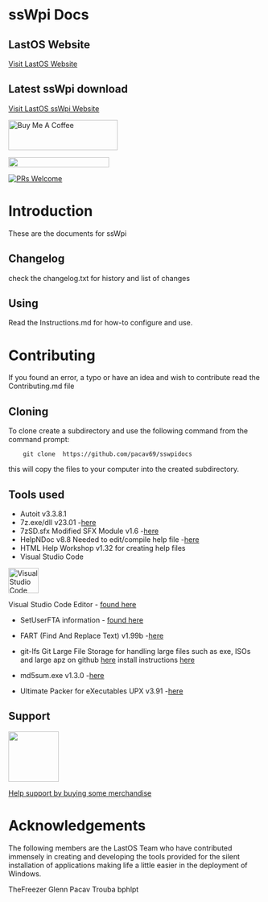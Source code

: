 # ssWpi Docs

## LastOS Website
[Visit LastOS Website](http://www.lastos.org)

## Latest ssWpi download
[Visit LastOS ssWpi Website](https://www.lastos.org/tools/ssWPI/list.php?dir=&sort=date&order=desc)

<a href="https://www.buymeacoffee.com/cavtronics" target="_blank"><img src="https://cdn.buymeacoffee.com/buttons/v2/default-yellow.png" alt="Buy Me A Coffee" style="height: 60px !important;width: 217px !important;" ></a>

 <a href="https://www.buymeacoffee.com/cavtronics" title="Donate to my libraries using BuyMeACoffee"><img src="https://img.shields.io/badge/buy%20me%20a%20coffee-donate-orange.svg?logo=buy-me-a-coffee&logoColor=FFDD00" style="height: 20px !important;width: 200px !important;" ></a>

[![PRs Welcome](https://img.shields.io/badge/PRs-welcome-brightgreen.svg?style=flat-square)](https://makeapullrequest.com)

# Introduction
These are the documents for ssWpi



##  Changelog
check the changelog.txt for history and list of changes
## Using
Read the Instructions.md for how-to configure and use.

# Contributing
If you found an error, a typo or have an idea and wish to contribute
read the Contributing.md file

## Cloning

To clone create a subdirectory and use the following command from the command prompt:

        git clone  https://github.com/pacav69/sswpidocs

this will copy the files to your computer into the created subdirectory.


## Tools used

* Autoit v3.3.8.1
* 7z.exe/dll v23.01 -[here](http://www.7-zip.org)
* 7zSD.sfx Modified SFX Module v1.6 -[here](http://7zsfx.info/en/)
*  HelpNDoc v8.8 Needed to edit/compile help file -[here](https://www.helpndoc.com/)
*  HTML Help Workshop v1.32 for creating help files
* Visual Studio Code
<img src="https://visualstudio.microsoft.com/wp-content/uploads/2019/09/vs-code-responsive-01-1.png" alt="Visual Studio Code logo" style="height: 50px; width:60px;"/>

Visual Studio Code Editor - [found here](https://visualstudio.microsoft.com/)

* SetUserFTA information - [found here](https://kolbi.cz/blog/2017/10/25/setuserfta-userchoice-hash-defeated-set-file-type-associations-per-user/)



* FART (Find And Replace Text) v1.99b -[here](http://sourceforge.net/projects/fart-it/)
* git-lfs Git  Large File Storage for handling large files such as exe, ISOs and large apz on github [here](https://git-lfs.com/)
install instructions [here](https://docs.github.com/en/repositories/working-with-files/managing-large-files/installing-git-large-file-storage)
* md5sum.exe v1.3.0 -[here](http://code.kliu.org/misc/hashutils/)
* Ultimate Packer for eXecutables UPX v3.91 -[here](http://upx.sourceforge.net/)


## Support

<img src="https://vangogh.teespring.com/v3/image/SugZ-DRGZXUTuSzfrFtaOU3TAUQ/800/800.jpg" width="100px"  height="100px">

[Help support by buying some merchandise](https://cavtronics-3.creator-spring.com/)

# Acknowledgements

The following members are the LastOS Team who have contributed immensely in creating and developing the tools provided for the silent installation of applications making life a little easier in the deployment of Windows.

TheFreezer
Glenn
Pacav
Trouba
bphlpt
